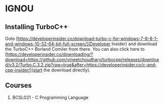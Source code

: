 # IGNOU

## Installing TurboC++
Goto [https://developerinsider.co/download-turbo-c-for-windows-7-8-8-1-and-windows-10-32-64-bit-full-screen/](Developer Insider) and download the TurboC++ Borland Comiler from there. You can also click here to [https://developerinsider.co/downloading/?download=https://github.com/vineetchoudhary/turbocpp/releases/download/v3.2/Turbo.C.3.2.zip?raw=true&after=https://developerinsider.co/c-and-cpp-insider/](start the download directly).


## Courses
1. BCSL021 - C Programming Language
